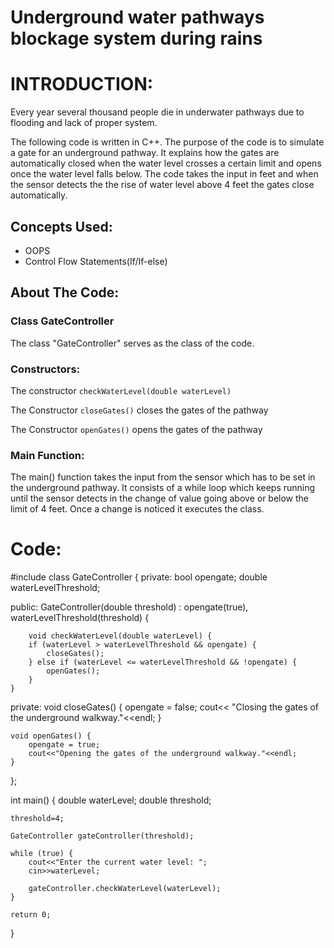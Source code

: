 # Underground water pathways blockage system during rains

# INTRODUCTION:

Every year several thousand people die in underwater pathways due to flooding and lack of proper system.

The following code is written in C++. The purpose of the code is to simulate a gate for an underground pathway. It explains how the gates are automatically closed when the water level crosses a certain limit and opens once the water level falls below. The code takes the input in feet and when the sensor detects the the rise of water level above 4 feet the gates close automatically.

## Concepts Used:
* OOPS
* Control Flow Statements(If/If-else)

## About The Code:
### Class GateController

The class "GateController" serves as the class of the code.

### Constructors:
The constructor `checkWaterLevel(double waterLevel)`

The Constructor `closeGates()` closes the gates of the pathway

The Constructor `openGates()` opens the gates of the pathway

### Main Function:
The main() function takes the input from the sensor which has to be set in the underground pathway. It consists of a while loop which keeps running until the sensor detects in the change of value going above or below the limit of 4 feet. Once a change is noticed it executes the class.

# Code:

#include<iostream>
class GateController {
private:
    bool opengate;
    double waterLevelThreshold;

public:
    GateController(double threshold) : opengate(true), waterLevelThreshold(threshold) {
        
        void checkWaterLevel(double waterLevel) {
        if (waterLevel > waterLevelThreshold && opengate) {
            closeGates();
        } else if (waterLevel <= waterLevelThreshold && !opengate) {
            openGates();
        }
    }

private:
    void closeGates() {
        opengate = false;
        cout<< "Closing the gates of the underground walkway."<<endl;
    }

    void openGates() {
        opengate = true;
        cout<<"Opening the gates of the underground walkway."<<endl;
    }
};

int main() {
    double waterLevel;
    double threshold;

    threshold=4;

    GateController gateController(threshold);

    while (true) {
        cout<<"Enter the current water level: ";
        cin>>waterLevel;

        gateController.checkWaterLevel(waterLevel);
    }

    return 0;
}
